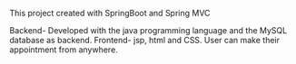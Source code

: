 This project created with SpringBoot and Spring MVC

Backend- Developed with the java programming language
and the MySQL database as backend.
Frontend- jsp, html and CSS. User can make their appointment from
anywhere.
